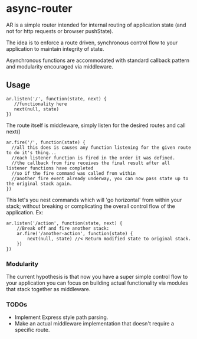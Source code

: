 # async-router

AR is a simple router intended for internal routing of application state (and not for http requests or browser pushState). 

The idea is to enforce a route driven, synchronous control flow to your application to maintain integrity of state.  

Asynchronous functions are accommodated with standard callback pattern and modularity encouraged via middleware. 

## Usage
```
ar.listen('/', function(state, next) {
   //functionality here
   next(null, state)
})
```

The route itself is middleware, simply listen for the desired routes and call next() 

```
ar.fire('/', function(state) {
  //all this does is causes any function listening for the given route to do it's thing...
  //each listener function is fired in the order it was defined.
  //the callback from fire receives the final result after all listener functions have completed
  //so if the fire command was called from within
  //another fire event already underway, you can now pass state up to the original stack again.  
})
```

This let's you nest commands which will 'go horizontal' from within your stack; without breaking or complicating the overall control flow of the application. Ex: 

```
ar.listen('/action', function(state, next) {
    //Break off and fire another stack: 
    ar.fire('/another-action', function(state) { 
        next(null, state) //< Return modified state to original stack.
    })
})
```


###  Modularity

The current hypothesis is that now you have a super simple control flow to your application you can focus on building actual functionality via modules that stack together as middleware. 


### TODOs
- Implement Express style path parsing. 
- Make an actual middleware implementation that doesn't require a specific route. 


